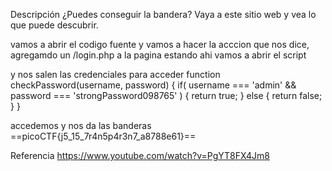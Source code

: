 Descripción
¿Puedes conseguir la bandera?
Vaya a este sitio web y vea lo que puede descubrir.

vamos a abrir el codigo fuente y vamos a hacer la acccion que nos dice, agregamdo un /login.php a la pagina 
 estando ahi vamos a abrir el script
 <script src="secure.js"></script>
y nos salen las credenciales para acceder 
function checkPassword(username, password)
{
  if( username === 'admin' && password === 'strongPassword098765' )
  {
    return true;
  }
  else
  {
    return false;
  }
}

accedemos y nos da las banderas
==picoCTF{j5_15_7r4n5p4r3n7_a8788e61}==

Referencia
https://www.youtube.com/watch?v=PgYT8FX4Jm8